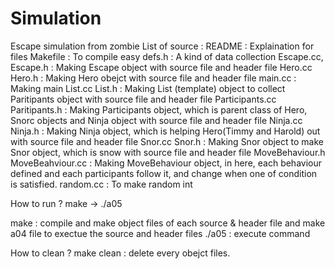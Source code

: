 # Simulation
Escape simulation from zombie
List of source :
README : Explaination for files
Makefile : To compile easy
defs.h : A kind of data collection
Escape.cc, Escape.h : Making Escape object with source file and header file
Hero.cc Hero.h : Making Hero obejct with source file and header file
main.cc : Making main 
List.cc List.h : Making List (template) object to collect Paritipants object with source file and header file
Participants.cc Paritipants.h : Making Participants object, which is parent class of Hero, Snorc objects and Ninja object with source file and header file
Ninja.cc Ninja.h : Making Ninja object, which is helping Hero(Timmy and Harold) out with source file and header file
Snor.cc Snor.h : Making Snor object to make Snor object, which is snow with source file and header file
MoveBehaviour.h MoveBeahviour.cc : Making MoveBehaviour object, in here, each behaviour defined and each participants follow it, and change when one of condition is satisfied.
random.cc : To make random int 

How to run ?
make -> ./a05

make : compile and make object files of each source & header file and make a04 file to exectue the source and header files
./a05 : execute command

How to clean ?
make clean : delete every obejct files. 
